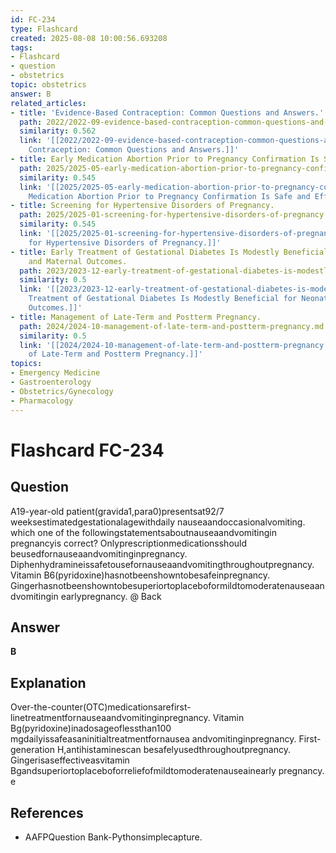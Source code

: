 ```yaml
---
id: FC-234
type: Flashcard
created: 2025-08-08 10:00:56.693208
tags:
- Flashcard
- question
- obstetrics
topic: obstetrics
answer: B
related_articles:
- title: 'Evidence-Based Contraception: Common Questions and Answers.'
  path: 2022/2022-09-evidence-based-contraception-common-questions-and-answers.md
  similarity: 0.562
  link: '[[2022/2022-09-evidence-based-contraception-common-questions-and-answers|Evidence-Based
    Contraception: Common Questions and Answers.]]'
- title: Early Medication Abortion Prior to Pregnancy Confirmation Is Safe and Effective.
  path: 2025/2025-05-early-medication-abortion-prior-to-pregnancy-confirmation-is.md
  similarity: 0.545
  link: '[[2025/2025-05-early-medication-abortion-prior-to-pregnancy-confirmation-is|Early
    Medication Abortion Prior to Pregnancy Confirmation Is Safe and Effective.]]'
- title: Screening for Hypertensive Disorders of Pregnancy.
  path: 2025/2025-01-screening-for-hypertensive-disorders-of-pregnancy.md
  similarity: 0.545
  link: '[[2025/2025-01-screening-for-hypertensive-disorders-of-pregnancy|Screening
    for Hypertensive Disorders of Pregnancy.]]'
- title: Early Treatment of Gestational Diabetes Is Modestly Beneficial for Neonatal
    and Maternal Outcomes.
  path: 2023/2023-12-early-treatment-of-gestational-diabetes-is-modestly-benefici.md
  similarity: 0.5
  link: '[[2023/2023-12-early-treatment-of-gestational-diabetes-is-modestly-benefici|Early
    Treatment of Gestational Diabetes Is Modestly Beneficial for Neonatal and Maternal
    Outcomes.]]'
- title: Management of Late-Term and Postterm Pregnancy.
  path: 2024/2024-10-management-of-late-term-and-postterm-pregnancy.md
  similarity: 0.5
  link: '[[2024/2024-10-management-of-late-term-and-postterm-pregnancy|Management
    of Late-Term and Postterm Pregnancy.]]'
topics:
- Emergency Medicine
- Gastroenterology
- Obstetrics/Gynecology
- Pharmacology
---
```


# Flashcard FC-234

## Question

A19-year-old patient(gravida1,para0)presentsat92/7 weeksestimatedgestationalagewithdaily nauseaandoccasionalvomiting. which one of the followingstatementsaboutnauseaandvomitingin pregnancyis correct? Onlyprescriptionmedicationsshould beusedfornauseaandvomitinginpregnancy. Diphenhydramineissafetousefornauseaandvomitingthroughoutpregnancy. Vitamin B6(pyridoxine)hasnotbeenshowntobesafeinpregnancy. Gingerhasnotbeenshowntobesuperiortoplaceboformildtomoderatenauseaandvomitingin earlypregnancy. @ Back

## Answer

**B**

## Explanation

Over-the-counter(OTC)medicationsarefirst-linetreatmentfornauseaandvomitinginpregnancy. Vitamin Bg(pyridoxine)inadosageoflessthan100 mgdailyissafeasaninitialtreatmentfornausea andvomitinginpregnancy. First-generation H,antihistaminescan besafelyusedthroughoutpregnancy. Gingerisaseffectiveasvitamin Bgandsuperiortoplaceboforreliefofmildtomoderatenauseainearly pregnancy. e

## References

- AAFPQuestion Bank-Pythonsimplecapture.

